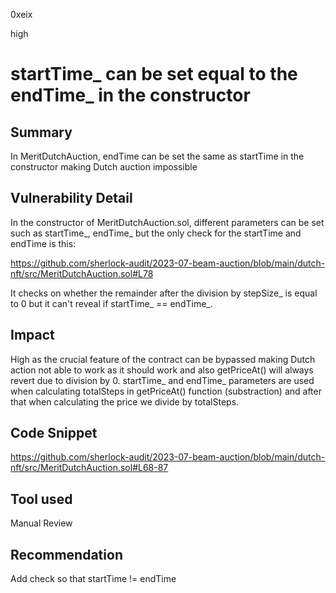 0xeix

high

# startTime_ can be set equal to the endTime_ in the constructor

## Summary

In MeritDutchAuction, endTime can be set the same as startTime in the constructor making Dutch auction impossible

## Vulnerability Detail

In the constructor of MeritDutchAuction.sol, different parameters can be set such as startTime_, endTime_ but the only check for the startTime and endTime is this:

https://github.com/sherlock-audit/2023-07-beam-auction/blob/main/dutch-nft/src/MeritDutchAuction.sol#L78

It checks on whether the remainder after the division by stepSize_ is equal to 0 but it can't reveal if startTime_ == endTime_.

## Impact

High as the crucial feature of the contract can be bypassed making Dutch action not able to work as it should work and also getPriceAt() will always revert due to division by 0. startTime_ and endTime_ parameters are used when calculating totalSteps in getPriceAt() function (substraction) and after that when calculating the price we divide by totalSteps.

## Code Snippet

https://github.com/sherlock-audit/2023-07-beam-auction/blob/main/dutch-nft/src/MeritDutchAuction.sol#L68-87

## Tool used

Manual Review

## Recommendation

Add check so that startTime != endTime
